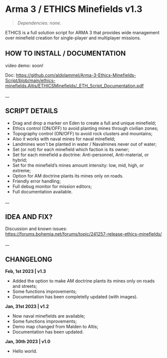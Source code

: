 # Arma 3 / ETHICS Minefields v1.3
>*Dependencies: none.*

ETHICS is a full solution script for ARMA 3 that provides wide management over minefield creation for single-player and multiplayer missions.

## HOW TO INSTALL / DOCUMENTATION

video demo: soon!

Doc: https://github.com/aldolammel/Arma-3-Ethics-Minefields-Script/blob/main/ethics-minefields.Altis/ETHICSMinefields/_ETH_Script_Documentation.pdf

__

## SCRIPT DETAILS

- Drag and drop a marker on Eden to create a full and unique minefield;
- Ethics control (ON/OFF) to avoid planting mines through civilian zones;
- Topography control (ON/OFF) to avoid rock clusters and mountains;
- Also it works with naval mines for naval minefield;
- Landmines won't be planted in water / Navalmines never out of water;
- Set (or not) for each minefield which faction is its owner;
- Set for each minefield a doctrine: Anti-personnel, Anti-material, or hybrid;
- Set for the minefield’s mines amount intensity: low, mid, high, or extreme;
- Option for AM doctrine plants its mines only on roads.
- Friendly error handling;
- Full debug monitor for mission editors;
- Full documentation available.

__

## IDEA AND FIX?

Discussion and known issues: https://forums.bohemia.net/forums/topic/241257-release-ethics-minefields/

__

## CHANGELONG

**Feb, 1st 2023 | v1.3**

- Added the option to make AM doctrine plants its mines only on roads and streets;
- Some functions improvements;
- Documentation has been completelly updated (with images).

**Jan, 31st 2023 | v1.2**

- Now naval minefields are available;
- Some functions improvements;
- Demo map changed from Malden to Altis;
- Documentation has been updated.

**Jan, 30th 2023 | v1.0**

- Hello world.
